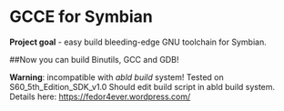 # GCCE for Symbian

**Project goal** - easy build bleeding-edge GNU toolchain for Symbian.

##Now you can build Binutils, GCC and GDB!

**Warning**: incompatible with *abld build* system! Tested on S60_5th_Edition_SDK_v1.0
Should edit build script in abld build system. Details here: https://fedor4ever.wordpress.com/

